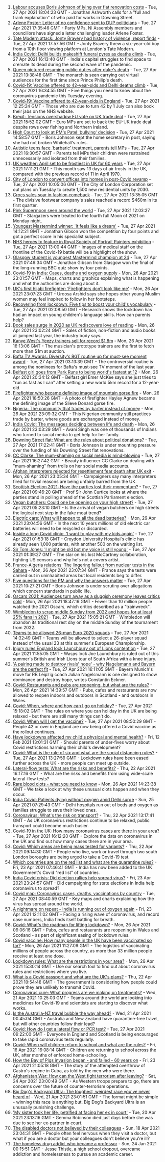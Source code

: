 1. [Labour accuses Boris Johnson of lying over flat renovation costs](https://www.bbc.co.uk/news/uk-politics-56903838) - Tue, 27 Apr 2021 18:04:23 GMT - Jonathan Ashworth calls for a "full and frank explanation" of who paid for works in Downing Street.
2. [Arlene Foster: Letter of no confidence sent to DUP politicians](https://www.bbc.co.uk/news/uk-northern-ireland-56902771) - Tue, 27 Apr 2021 17:35:46 GMT - Party MPs, NI Assembly members and councillors have signed a letter challenging leader Arlene Foster.
3. [Tate Modern attack: Jonty Bravery had history of violence, report finds](https://www.bbc.co.uk/news/uk-england-london-56881724) - Tue, 27 Apr 2021 17:57:56 GMT - Jonty Bravery threw a six-year-old boy from a 10th floor viewing platform at London's Tate Modern.
4. [India Covid: Delhi builds makeshift funeral pyres as deaths climb](https://www.bbc.co.uk/news/world-asia-india-56897970) - Tue, 27 Apr 2021 16:13:40 GMT - India's capital struggles to find space to cremate its dead during the second wave of the pandemic.
5. [Queen pictured resuming public duties after duke's death](https://www.bbc.co.uk/news/uk-56903877) - Tue, 27 Apr 2021 13:38:48 GMT - The monarch is seen carrying out virtual audiences for the first time since Prince Philip's death.
6. [Covid-19: Vaccine offered to 42-year-olds and Delhi deaths climb](https://www.bbc.co.uk/news/uk-56903629) - Tue, 27 Apr 2021 16:34:55 GMT - Five things you need to know about the coronavirus pandemic this Tuesday evening.
7. [Covid-19: Vaccine offered to 42-year-olds in England](https://www.bbc.co.uk/news/uk-56899901) - Tue, 27 Apr 2021 12:25:24 GMT - Those who are due to turn 42 by 1 July can also book their jabs on the NHS website.
8. [Brexit: Tensions overshadow EU vote on UK trade deal](https://www.bbc.co.uk/news/world-europe-56899831) - Tue, 27 Apr 2021 15:52:02 GMT - Euro MPs are set to back the EU-UK trade deal despite rows over fishing and Northern Ireland.
9. [High Court to look at PM's Patel 'bullying' decision](https://www.bbc.co.uk/news/uk-politics-56901333) - Tue, 27 Apr 2021 14:58:57 GMT - Boris Johnson kept the home secretary in post, saying she had not broken Whitehall's rules.
10. [Autistic teens face 'barbaric' treatment, parents tell MPs](https://www.bbc.co.uk/news/uk-56905842) - Tue, 27 Apr 2021 16:30:57 GMT - Parents tell MPs their children were restrained unnecessarily and isolated from their families.
11. [UK weather: April set to be frostiest in UK for 60 years](https://www.bbc.co.uk/news/uk-56903882) - Tue, 27 Apr 2021 17:11:21 GMT - This month saw 13 days of air frosts in the UK, compared with the previous record of 11 in April 1970.
12. [City of London to convert offices into homes in post-Covid revamp](https://www.bbc.co.uk/news/business-56888615) - Tue, 27 Apr 2021 10:05:06 GMT - The City of London Corporation set out plans on Tuesday to create 1,500 new residential units by 2030.
13. [Crocs sales soar in fashion comeback](https://www.bbc.co.uk/news/business-56901386) - Tue, 27 Apr 2021 13:35:05 GMT - The divisive footwear company's sales reached a record $460m in its first quarter.
14. [Pink Supermoon seen around the world](https://www.bbc.co.uk/news/in-pictures-56900164) - Tue, 27 Apr 2021 12:03:27 GMT - Stargazers were treated to the fourth full Moon of 2021 on Monday night.
15. [Youngest Mastermind winner: 'It feels like a dream'](https://www.bbc.co.uk/news/uk-56900431) - Tue, 27 Apr 2021 14:12:21 GMT - Jonathan Gibson won the competition by four points and got a perfect score in his specialist subject.
16. [NHS heroes to feature in Royal Society of Portrait Painters exhibition](https://www.bbc.co.uk/news/entertainment-arts-56900644) - Tue, 27 Apr 2021 13:00:44 GMT - Images of medical staff on the frontline of the Covid-19 battle will be a highlight of the show.
17. [Glasgow student is youngest Mastermind champion at 24](https://www.bbc.co.uk/news/uk-scotland-glasgow-west-56891136) - Tue, 27 Apr 2021 07:46:34 GMT - Jonathan Gibson from Glasgow won the final of the long-running BBC quiz show by four points.
18. [Covid-19 in India: Cases, deaths and oxygen supply](https://www.bbc.co.uk/news/world-asia-india-56891016) - Mon, 26 Apr 2021 23:01:57 GMT - Maps, charts and graphics explaining what is happening and what the authorities are doing about it.
19. [UK's first hijabi firefighter: ‘Firefighters don’t look like me’](https://www.bbc.co.uk/news/uk-england-nottinghamshire-56846739) - Mon, 26 Apr 2021 23:07:23 GMT - Uroosa Arshid says she hopes other young Muslim women may feel inspired to follow in her footsteps.
20. [Recovering from lockdown: Five tips to boost your child's vocabulary](https://www.bbc.co.uk/news/education-56765177) - Tue, 27 Apr 2021 02:08:50 GMT - Research shows the lockdown has had an impact on young children's language skills. How can parents help?
21. [Book sales surge in 2020 as UK rediscovers love of reading](https://www.bbc.co.uk/news/business-56893246) - Mon, 26 Apr 2021 23:02:24 GMT - Sales of fiction, non-fiction and audio books all jumped last year, the industry body says.
22. [Kanye West's Yeezy trainers sell for record $1.8m](https://www.bbc.co.uk/news/world-us-canada-56890758) - Mon, 26 Apr 2021 16:13:06 GMT - The musician's prototype trainers are the first to fetch more than $1m at auction.
23. [Bafta TV Awards: Diversity's BGT routine up for must-see moment award](https://www.bbc.co.uk/news/entertainment-arts-56893236) - Tue, 27 Apr 2021 03:13:39 GMT - The controversial routine is among the nominees for Bafta's must-see TV moment of the last year.
24. [Belfast girl goes from Park Runs to being world's fastest at 12](https://www.bbc.co.uk/sport/athletics/56891059) - Mon, 26 Apr 2021 20:34:12 GMT - Belfast girl Emer McKee says she just tries to "run as fast as I can" after setting a new world 5km record for a 12-year-old.
25. [Firefighter who became defining image of mountain gorse fire](https://www.bbc.co.uk/news/uk-northern-ireland-56889779) - Mon, 26 Apr 2021 18:50:26 GMT - A photo of firefighter Hayley Agnew became the defining image of the Slieve Donard gorse fire.
26. [Nigeria: The community that trades by barter instead of money](https://www.bbc.co.uk/news/world-africa-56892765) - Mon, 26 Apr 2021 23:09:32 GMT - This Nigerian community still practices trade by barter, where goods are exchanged instead of money.
27. [India Covid: The messages deciding between life and death](https://www.bbc.co.uk/news/world-asia-india-56882037) - Mon, 26 Apr 2021 23:03:29 GMT - Avani Singh was one of thousands of Indians who turned to social media to get help for her family.
28. [Downing Street flat: What are the rules about political donations?](https://www.bbc.co.uk/news/uk-politics-56893165) - Tue, 27 Apr 2021 17:22:41 GMT - Boris Johnson is under mounting pressure over the funding of his Downing Street flat renovations.
29. [CC Clarke: The mum-shaming on social media is mind-blowing](https://www.bbc.co.uk/news/technology-56890264) - Tue, 27 Apr 2021 16:27:42 GMT - Beauty influencer CC Clarke on dealing with "mum-shaming" from trolls on her social media accounts.
30. [Afghan interpreters rejected for resettlement fear death after UK exit](https://www.bbc.co.uk/news/world-asia-56831875) - Mon, 26 Apr 2021 23:05:34 GMT - Campaigners say many interpreters fired for trivial reasons are being unfairly barred from the UK.
31. [Scottish Election 2021: Have the parties lost their momentum?](https://www.bbc.co.uk/news/uk-scotland-scotland-politics-56889344) - Tue, 27 Apr 2021 09:46:20 GMT - Prof Sir John Curtice looks at where the parties stand in polling ahead of the Scottish Parliament election.
32. [Vegan butchers: Could one be opening on your high street?](https://www.bbc.co.uk/news/uk-england-nottinghamshire-56717667) - Tue, 27 Apr 2021 05:23:10 GMT - Is the arrival of vegan butchers on high streets the logical next step in the fake meat trend?
33. [Electric cars: What will happen to all the dead batteries?](https://www.bbc.co.uk/news/business-56574779) - Mon, 26 Apr 2021 23:04:56 GMT - In the next 10 years millions of old electric car batteries will need to be recycled or discarded.
34. [Inside a long Covid clinic: 'I want to play with my kids again'](https://www.bbc.co.uk/news/health-56879203) - Tue, 27 Apr 2021 01:53:18 GMT - Croydon University Hospital's clinic has already seen 1,000 patients, with another 500 on the waiting list.
35. [Sir Tom Jones: 'I might be old but my voice is still young'](https://www.bbc.co.uk/news/entertainment-arts-56654319) - Tue, 27 Apr 2021 01:39:27 GMT - The star on his lost McCartney collaboration, fighting US censors and why he's not a covers artist.
36. [France-Algeria relations: The lingering fallout from nuclear tests in the Sahara](https://www.bbc.co.uk/news/world-africa-56799670) - Mon, 26 Apr 2021 23:07:34 GMT - France says the tests were carried out in uninhabited areas but local residents beg to differ.
37. [Five questions for the PM and why the answers matter](https://www.bbc.co.uk/news/uk-politics-56888304) - Tue, 27 Apr 2021 10:27:21 GMT - Boris Johnson is under scrutiny over allegations which concern standards in public life.
38. [Oscars 2021: Audiences turn away as a sluggish ceremony leaves critics cold](https://www.bbc.co.uk/news/entertainment-arts-56885646) - Mon, 26 Apr 2021 18:47:16 GMT - Fewer than 10 million people watched the 2021 Oscars, which critics described as a "trainwreck".
39. [Wimbledon to scrap middle Sunday from 2022 and hopes for at least 25% fans in 2021](https://www.bbc.co.uk/sport/tennis/56904334) - Tue, 27 Apr 2021 15:05:21 GMT - Wimbledon will abandon its traditional rest day on the middle Sunday of the tournament from 2022.
40. [Teams to be allowed 26-man Euro 2020 squads](https://www.bbc.co.uk/sport/football/56905822) - Tue, 27 Apr 2021 14:32:49 GMT - Teams will be allowed to select a 26-player squad instead of the usual 23 at this summer's European Championship.
41. [Injury rules England lock Launchbury out of Lions contention](https://www.bbc.co.uk/sport/rugby-union/56902862) - Tue, 27 Apr 2021 11:55:05 GMT - Wasps lock Joe Launchbury is ruled out of this summer's British and Irish Lions tour of South Africa with a knee injury.
42. ['A pairing made to destroy rivals' hope' - why Nagelsmann and Bayern are the perfect fit](https://www.bbc.co.uk/sport/football/56907090) - Tue, 27 Apr 2021 16:11:05 GMT - Bayern Munich's move for RB Leipzig coach Julian Nagelsmann is one designed to show dominance and destroy hope, writes Constantin Eckner.
43. [Covid: Restaurants and pubs are reopening, but what are the rules?](https://www.bbc.co.uk/news/business-52977388) - Mon, 26 Apr 2021 14:39:57 GMT - Pubs, cafes and restaurants are now allowed to reopen indoors and outdoors in Scotland - and outdoors in Wales.
44. [Covid: When, where and how can I go on holiday?](https://www.bbc.co.uk/news/explainers-52646738) - Tue, 27 Apr 2021 15:18:02 GMT - The rules on where you can holiday in the UK are being relaxed - but there are still many things can't do.
45. [Covid: When will I get the vaccine?](https://www.bbc.co.uk/news/health-55045639) - Tue, 27 Apr 2021 08:50:29 GMT - People 42 or over in England are now being offered a Covid vaccine as the rollout continues.
46. [Have lockdowns affected my child's physical and mental health?](https://www.bbc.co.uk/news/explainers-55936928) - Fri, 12 Feb 2021 13:01:31 GMT - Should parents of under-fives worry about Covid restrictions harming their child's development?
47. [Covid: What is the rule of six and what are the social distancing rules?](https://www.bbc.co.uk/news/uk-51506729) - Tue, 27 Apr 2021 13:27:59 GMT - Lockdown rules have been eased further across the UK - more people can meet up outside.
48. [Lateral-flow tests: What are the risks and benefits?](https://www.bbc.co.uk/news/56675624) - Thu, 22 Apr 2021 16:17:16 GMT - What are the risks and benefits from using wide-scale lateral-flow tests?
49. [Rare blood clots - what you need to know](https://www.bbc.co.uk/news/health-56674796) - Mon, 26 Apr 2021 14:23:38 GMT - We take a look at why these unusual clots happen and when they occur.
50. [India Covid: Patients dying without oxygen amid Delhi surge](https://www.bbc.co.uk/news/56876695) - Sun, 25 Apr 2021 07:29:43 GMT - Delhi hospitals run out of beds and oxygen as families struggle to save their loved ones.
51. [Coronavirus: What's the risk on transport?](https://www.bbc.co.uk/news/health-51736185) - Thu, 22 Apr 2021 13:17:41 GMT - As UK coronavirus restrictions continue to be relaxed, public transport could become much busier.
52. [Covid-19 in the UK: How many coronavirus cases are there in your area?](https://www.bbc.co.uk/news/uk-51768274) - Tue, 27 Apr 2021 16:12:20 GMT - Explore the data on coronavirus in the UK and find out how many cases there are in your area.
53. [Covid: Which areas are being mass tested for variants?](https://www.bbc.co.uk/news/explainers-54872039) - Thu, 22 Apr 2021 09:14:30 GMT - People who live, work or travel through two south London boroughs are being urged to take a Covid-19 test.
54. [Which countries are on the red list and what are the quarantine rules?](https://www.bbc.co.uk/news/explainers-52544307) - Fri, 23 Apr 2021 07:46:41 GMT - India has now been added to the UK Government's Covid "red list" of countries.
55. [India Covid crisis: Did election rallies help spread virus?](https://www.bbc.co.uk/news/56858980) - Fri, 23 Apr 2021 23:24:57 GMT - Did campaigning for state elections in India help coronavirus to spread?
56. [Covid map: Coronavirus cases, deaths, vaccinations by country](https://www.bbc.co.uk/news/world-51235105) - Tue, 27 Apr 2021 08:40:59 GMT - Key maps and charts explaining how the virus has spread around the world.
57. [A nightmare on repeat - India is running out of oxygen again](https://www.bbc.co.uk/news/uk-56841381) - Fri, 23 Apr 2021 12:11:02 GMT - Facing a rising wave of coronavirus, and record case numbers, India finds itself battling for breath.
58. [Covid: What's the roadmap for lifting lockdown?](https://www.bbc.co.uk/news/explainers-52530518) - Mon, 26 Apr 2021 09:06:16 GMT - Pubs, cafes and restaurants are reopening in Wales and Scotland - as part of significant easing of lockdown rules.
59. [Covid vaccine: How many people in the UK have been vaccinated so far?](https://www.bbc.co.uk/news/health-55274833) - Mon, 26 Apr 2021 11:27:06 GMT - The logistics of vaccinating millions of people across the country, as more than 33 million people receive at least one dose.
60. [Lockdown rules: What are the restrictions in your area?](https://www.bbc.co.uk/news/uk-54373904) - Mon, 26 Apr 2021 15:30:14 GMT - Use our search tool to find out about coronavirus rules and restrictions where you live.
61. [What is a Covid passport and what are the UK's plans?](https://www.bbc.co.uk/news/explainers-55718553) - Thu, 22 Apr 2021 10:54:48 GMT - The government is considering how people could prove they are unlikely to transmit Covid.
62. [Coronavirus cure: What progress are we making on treatments?](https://www.bbc.co.uk/news/health-52354520) - Wed, 21 Apr 2021 10:25:03 GMT - Teams around the world are looking into medicines for Covid-19 and scientists are starting to discover what works.
63. [Is the Australia-NZ travel bubble the way ahead?](https://www.bbc.co.uk/news/business-56796943) - Wed, 21 Apr 2021 00:45:04 GMT - Australia and New Zealand have quarantine-free travel, but will other countries follow their lead?
64. [Covid: How do I get a lateral flow or PCR test?](https://www.bbc.co.uk/news/health-51943612) - Tue, 27 Apr 2021 09:22:00 GMT - Everyone in England and Scotland is being encouraged to take rapid coronavirus tests regularly.
65. [Covid: When will children return to school and what are the rules?](https://www.bbc.co.uk/news/education-51643556) - Fri, 16 Apr 2021 16:08:14 GMT - Children are returning to school across the UK, after months of enforced home-schooling.
66. [How the Bay of Pigs invasion began - and failed - 60 years on](https://www.bbc.co.uk/news/world-us-canada-56808455) - Fri, 23 Apr 2021 21:05:18 GMT - The story of the attempted overthrow of Castro's regime in Cuba, as told by the men who were there.
67. [Afghanistan War: How can the West fight terrorism after leaving?](https://www.bbc.co.uk/news/world-asia-56860781) - Sat, 24 Apr 2021 23:00:49 GMT - As Western troops prepare to go, there are concerns over the future of counter-terrorism operations.
68. [Big Dog's Backyard Ultra: The toughest, weirdest race you've never heard of](https://www.bbc.co.uk/sport/56720358) - Wed, 21 Apr 2021 23:01:51 GMT - The format might be simple - winning this race is anything but. Big Dog's Backyard Ultra is an unusually punishing challenge.
69. ['My sister took her life, petrified at facing her ex in court'](https://www.bbc.co.uk/news/uk-56539465) - Tue, 20 Apr 2021 23:13:16 GMT - Gemma Robinson died just days before she was due to see her ex-partner in court.
70. [The disabled doctors not believed by their colleagues](https://www.bbc.co.uk/news/disability-56244376) - Sun, 18 Apr 2021 23:04:31 GMT - People often feel nervous when they visit a doctor, but what if you are a doctor but your colleagues don't believe you're ill?
71. [The homeless drug addict who became a professor](https://www.bbc.co.uk/news/stories-55559382) - Sun, 24 Jan 2021 00:15:51 GMT - Jesse Thistle, a high school dropout, overcame addiction and homelessness to pursue an academic career.
